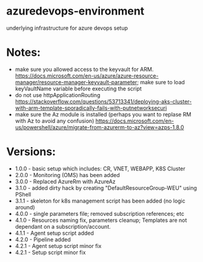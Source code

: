 # azuredevops-environment
underlying infrastructure for azure devops setup

# Notes:

* make sure you allowed access to the keyvault for ARM. https://docs.microsoft.com/en-us/azure/azure-resource-manager/resource-manager-keyvault-parameter; make sure to load keyVaultName variable before executing the script
* do not use httpApplicationRouting https://stackoverflow.com/questions/53713341/deploying-aks-cluster-with-arm-template-sporadically-fails-with-putnetworksecuri
* make sure the Az module is installed (perhaps you want to replase RM with Az to avoid any confusion) https://docs.microsoft.com/en-us/powershell/azure/migrate-from-azurerm-to-az?view=azps-1.8.0

# Versions:
* 1.0.0 - basic setup which includes: CR, VNET, WEBAPP, K8S Cluster
* 2.0.0 - Monitoring (OMS) has been added
* 3.0.0 - Replaced AzureRm with AzureAz
* 3.1.0 - added dirty hack by creating "DefaultResourceGroup-WEU" using PShell
* 3.1.1 - skeleton for k8s management script has been added (no logic around)
* 4.0.0 - single parameters file; removed subscription references; etc
* 4.1.0 - Resources naming fix, parameters cleanup; Templates are not dependant on a subscription/account.
* 4.1.1 - Agent setup script added
* 4.2.0 - Pipeline added
* 4.2.1 - Agent setup script minor fix
* 4.2.1 - Setup script minor fix
